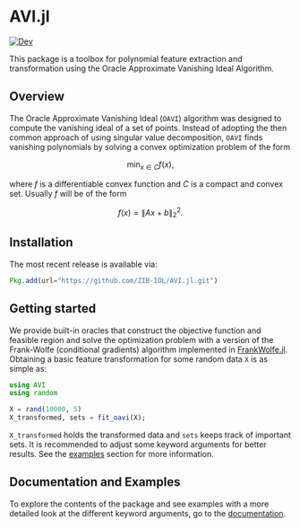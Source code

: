 # AVI.jl

[![Dev](https://img.shields.io/badge/docs-latest%20release-blue.svg)](https://zib-iol.github.io/AVI.jl)

This package is a toolbox for polynomial feature extraction and transformation using the Oracle Approximate Vanishing Ideal Algorithm.

## Overview

The Oracle Approximate Vanishing Ideal ($\texttt{OAVI}$) algorithm was designed to compute the vanishing ideal of a set of points. Instead of adopting the then common approach of
using singular value decomposition, $\texttt{OAVI}$ finds vanishing polynomials by solving a convex optimization problem of the form
```math
\min_{x \in C} f(x),
```
where $f$ is a differentiable convex function and $C$ is a compact and convex set. Usually $f$ will be of the form
```math
f(x) = \|Ax + b\|_2^2.
```

## Installation
The most recent release is available via:
```julia
Pkg.add(url="https://github.com/ZIB-IOL/AVI.jl.git")
```

## Getting started
We provide built-in oracles that construct the objective function and feasible region and solve the optimization problem with a version of the Frank-Wolfe (conditional gradients) algorithm implemented in [FrankWolfe.jl](https://github.com/ZIB-IOL/FrankWolfe.jl/tree/master). Obtaining a basic feature transformation for some random data $\texttt{X}$ is as simple as:

```julia
using AVI
using random

X = rand(10000, 5)
X_transformed, sets = fit_oavi(X);
```
`X_transformed` holds the transformed data and `sets` keeps track of important sets. It is recommended to adjust some keyword arguments for better results. See the [examples](https://zib-iol.github.io/AVI.jl/dev/how_to_run/) section for more information.

## Documentation and Examples
To explore the contents of the package and see examples with a more detailed look at the different keyword arguments, go to the [documentation](https://zib-iol.github.io/AVI.jl).





